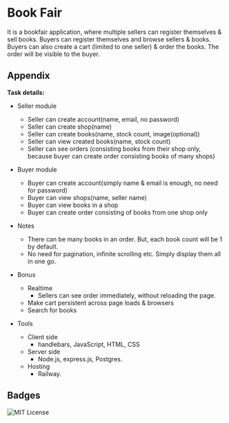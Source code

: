 
# Book Fair

It is a bookfair application, where multiple sellers can register themselves & sell books. Buyers can register themselves and browse sellers & books. Buyers can also create a cart (limited to one seller) & order the books. The order will be visible to the buyer. 


## Appendix

**Task details:**

- Seller module
    - Seller can create account(name, email, no password)
    - Seller can create shop(name)
    - Seller can create books(name, stock count, image(optional))
    - Seller can view created books(name, stock count)
    - Seller can see orders (consisting books from their shop only, because buyer can create order consisting books of many shops)
- Buyer module
    - Buyer can create account(simply name & email is enough, no need for password)
    - Buyer can view shops(name, seller name)
    - Buyer can view books in a shop
    - Buyer can create order consisting of books from one shop only
- Notes
    - There can be many books in an order. But, each book count will be 1 by default.
    - No need for pagination, infinite scrolling etc. Simply display them all in one go.
- Bonus
    - Realtime
        - Sellers can see order immediately, without reloading the page.
    - Make cart persistent across page loads & browsers
    - Search for books

- Tools
    - Client side
        - handlebars, JavaScript, HTML, CSS
    - Server side
        - Node.js, express.js, Postgres.
    - Hosting
        - Railway.
## Badges

![MIT License](https://img.shields.io/badge/App-BOOKFair-green.svg)